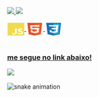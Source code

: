 <div>
  <a href="https://github.com/jonassouza1">
  <img height="180em" src="https://github-readme-stats.vercel.app/api?username=jonassouza1&show_icons=true&theme=tokyonight&include_all_commits=true&count_private=true"/>
  <img height="180em" src="https://github-readme-stats.vercel.app/api/top-langs/?username=jonassouza1&layout=compact&langs_count=6&theme=tokyonight"/>
</div>
<div style="display: inline_block"><br>
  <img align="center" alt="Js" height="30" width="40" src="https://raw.githubusercontent.com/devicons/devicon/master/icons/javascript/javascript-plain.svg ">
  <img align="center" alt="HTML" height="30" width="40" src="https://raw.githubusercontent.com/devicons/devicon/master/icons/html5/html5-original.svg ">
  <img align="center" alt="CSS" height="30" width="40" src="https://raw.githubusercontent.com/devicons/devicon/master/icons/css3/css3-original.svg ">
</div>
 
 <br>
 
  ###  me segue no link abaixo!
 
<div>
  
  
 
 
  <a href="https://www.linkedin.com/in/jonas-souza-7b4948268?lipi=urn%3Ali%3Apage%3Ad_flagship3_profile_view_base_contact_details%3B6By8ukLEQPOcaT671G6wcQ%3D%3D" target="_blank"><img src="https://img.shields.io/badge/-LinkedIn-%230077B5?style= for-the-badge&logo=linkedin&logoColor=white" target="_blank"></a>
 
![snake animation](https://github.com/jonassouza1/jonassouza1/blob/output/github-contribution-grid-snake2.svg)


</div>
